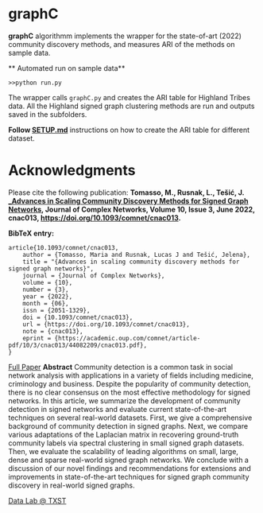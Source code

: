 # graphC

**graphC** algorithmm implements the wrapper for the state-of-art (2022) community discovery methods, and measures ARI of the methods on sample data. 

** Automated run on sample data** 
```
>>python run.py
```

The wrapper calls ```graphC.py``` and creates the ARI table for Highland Tribes data. All the Highland signed graph clustering methods are run and outputs saved in the subfolders. 

**Follow [SETUP.md](SETUP.md)** instructions on how to create the ARI table for different dataset. 

# Acknowledgments 

Please cite the following publication: **Tomasso, M., Rusnak, L., Tešić, J. [_Advances in Scaling Community Discovery Methods for Signed Graph Networks](https://academic.oup.com/comnet/article-abstract/doi/10.1093/comnet/cnac013/6608828), Journal of Complex Networks, Volume 10, Issue 3, June 2022, cnac013, https://doi.org/10.1093/comnet/cnac013.**

**BibTeX entry:**
```
article{10.1093/comnet/cnac013,
    author = {Tomasso, Maria and Rusnak, Lucas J and Tešić, Jelena},
    title = "{Advances in scaling community discovery methods for signed graph networks}",
    journal = {Journal of Complex Networks},
    volume = {10},
    number = {3},
    year = {2022},
    month = {06},
    issn = {2051-1329},
    doi = {10.1093/comnet/cnac013},
    url = {https://doi.org/10.1093/comnet/cnac013},
    note = {cnac013},
    eprint = {https://academic.oup.com/comnet/article-pdf/10/3/cnac013/44082209/cnac013.pdf},
}
```
[Full Paper](https://arxiv.org/abs/2110.07514)
**Abstract**
Community detection is a common task in social network analysis with applications in a variety of fields including medicine, criminology and business. Despite the popularity of community detection, there is no clear consensus on the most effective methodology for signed networks. In this article, we summarize the development of community detection in signed networks and evaluate current state-of-the-art techniques on several real-world datasets. First, we give a comprehensive background of community detection in signed graphs. Next, we compare various adaptations of the Laplacian matrix in recovering ground-truth community labels via spectral clustering in small signed graph datasets. Then, we evaluate the scalability of leading algorithms on small, large, dense and sparse real-world signed graph networks. We conclude with a discussion of our novel findings and recommendations for extensions and improvements in state-of-the-art techniques for signed graph community discovery in real-world signed graphs.

[Data Lab @ TXST](DataLab12.github.io)


